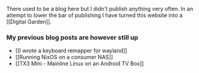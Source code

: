 There used to be a blog here but I didn't publish anything very often. In an attempt to lower the bar of publishing I have turned this website into a [[Digital Garden]].

### My previous blog posts are however still up
- [[I wrote a keyboard remapper for wayland]]
- [[Running NixOS on a consumer NAS]]
- [[TX3 Mini - Mainline Linux on an Android TV Box]]